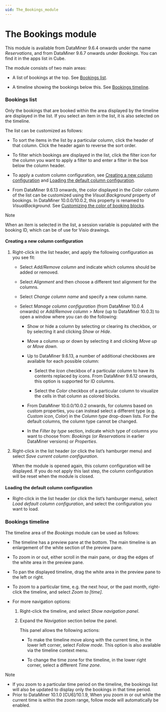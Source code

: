 ```yaml
---
uid: The_Bookings_module
---
```


# The Bookings module

This module is available from DataMiner 9.6.4 onwards under the name *Reservations*, and from DataMiner 9.6.7 onwards under *Bookings*. You can find it in the apps list in Cube.

The module consists of two main areas:

- A list of bookings at the top. See [Bookings list](#bookings-list).

- A timeline showing the bookings below this. See [Bookings timeline](#bookings-timeline).

### Bookings list

Only the bookings that are booked within the area displayed by the timeline are displayed in the list. If you select an item in the list, it is also selected on the timeline.

The list can be customized as follows:

- To sort the items in the list by a particular column, click the header of that column. Click the header again to reverse the sort order.

- To filter which bookings are displayed in the list, click the filter icon for the column you want to apply a filter to and enter a filter in the box below the column header.

- To apply a custom column configuration, see [Creating a new column configuration](#creating-a-new-column-configuration) and [Loading the default column configuration](#loading-the-default-column-configuration).

- From DataMiner 9.6.13 onwards, the color displayed in the *Color* column of the list can be customized using the *Visual.Background* property of bookings. In DataMiner 10.0.0/10.0.2, this property is renamed to *VisualBackground*. See [Customizing the color of booking blocks](xref:Embedding_a_Resource_Manager_component#customizing-the-color-of-booking-blocks).

> [!NOTE]
> When an item is selected in the list, a session variable is populated with the booking ID, which can be of use for Visio drawings.

#### Creating a new column configuration

1. Right-click in the list header, and apply the following configuration as you see fit:

    - Select *Add/Remove column* and indicate which columns should be added or removed.

    - Select *Alignment* and then choose a different text alignment for the columns.

    - Select *Change column name* and specify a new column name.

    - Select *Manage column configuration* (from DataMiner 10.0.4 onwards) or *Add/Remove column* \> *More* (up to DataMiner 10.0.3) to open a window where you can do the following:

        - Show or hide a column by selecting or clearing its checkbox, or by selecting it and clicking *Show* or *Hide*.

        - Move a column up or down by selecting it and clicking *Move up* or *Move down*.

        - Up to DataMiner 9.6.13, a number of additional checkboxes are available for each possible column:

            - Select the *Icon* checkbox of a particular column to have its contents replaced by icons. From DataMiner 9.6.12 onwards, this option is supported for ID columns.

            - Select the *Color* checkbox of a particular column to visualize the cells in that column as colored blocks.

        - From DataMiner 10.0.0/10.0.2 onwards, for columns based on custom properties, you can instead select a different type (e.g. *Custom icon*, *Color*) in the *Column type* drop-down lists. For the default columns, the column type cannot be changed.

        - In the *Filter by type* section, indicate which type of columns you want to choose from: *Bookings* (or *Reservations* in earlier DataMiner versions) or *Properties*.

2. Right-click in the list header (or click the list’s hamburger menu) and select *Save current column configuration*.

    When the module is opened again, this column configuration will be displayed. If you do not apply this last step, the column configuration will be reset when the module is closed.

#### Loading the default column configuration

- Right-click in the list header (or click the list’s hamburger menu), select *Load default column configuration*, and select the configuration you want to load.

### Bookings timeline

The timeline area of the *Bookings* module can be used as follows:

- The timeline has a preview pane at the bottom. The main timeline is an enlargement of the white section of the preview pane.

- To zoom in or out, either scroll in the main pane, or drag the edges of the white area in the preview pane.

- To pan the displayed timeline, drag the white area in the preview pane to the left or right.

- To zoom to a particular time, e.g. the next hour, or the past month, right-click the timeline, and select *Zoom to \[time\]*.

- For more navigation options:

    1. Right-click the timeline, and select *Show navigation panel*.

    2. Expand the *Navigation* section below the panel.

        This panel allows the following actions:

        - To make the timeline move along with the current time, in the lower left corner, select *Follow mode*. This option is also available via the timeline context menu.

        - To change the time zone for the timeline, in the lower right corner, select a different *Time zone*.

> [!NOTE]
> - If you zoom to a particular time period on the timeline, the bookings list will also be updated to display only the bookings in that time period.
> - Prior to DataMiner 10.1.0 \[CU6\]/10.1.9, When you zoom in or out while the current time is within the zoom range, follow mode will automatically be enabled.
>
